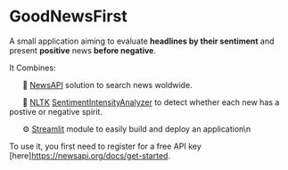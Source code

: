 # GoodNewsFirst
A small application aiming to evaluate **headlines by their sentiment** and present **positive** news **before negative**.

It Combines:

&nbsp;&nbsp;&nbsp;&nbsp;&nbsp;&nbsp;📰 [NewsAPI](https://newsapi.org/'s) solution to search news woldwide.

&nbsp;&nbsp;&nbsp;&nbsp;&nbsp;&nbsp;🧪 [NLTK](https://www.nltk.org/'s) [SentimentIntensityAnalyzer](https://www.nltk.org/api/nltk.sentiment.sentiment_analyzer.html) to detect whether each new has a postive or 	negative spirit.

&nbsp;&nbsp;&nbsp;&nbsp;&nbsp;&nbsp;⚙ [Streamlit](https://streamlit.io/) module to easily build and deploy an application\n

To use it, you first need to register for a free API key [here]https://newsapi.org/docs/get-started.

